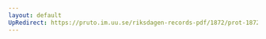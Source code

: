 ```yaml
---
layout: default
UpRedirect: https://pruto.im.uu.se/riksdagen-records-pdf/1872/prot-1872--ak--410.pdf
---
```


